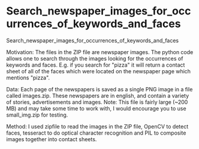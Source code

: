 # Search_newspaper_images_for_occurrences_of_keywords_and_faces
Search_newspaper_images_for_occurrences_of_keywords_and_faces

Motivation:
The files in the ZIP file are newspaper images. The python code allows one to search through the images looking for the occurrences of keywords and faces. E.g. if you search for "pizza" it will return a contact sheet of all of the faces which were located on the newspaper page which mentions "pizza". 

Data:
Each page of the newspapers is saved as a single PNG image in a file called images.zip. These newspapers are in english, and contain a variety of stories, advertisements and images. Note: This file is fairly large (~200 MB) and may take some time to work with, I would encourage you to use small_img.zip for testing.

Method:
I used zipfile to read the images in the ZIP file, OpenCV to detect faces, tesseract to do optical character recognition and PIL to composite images together into contact sheets.

